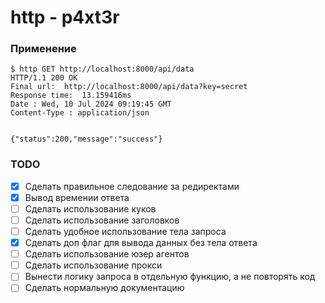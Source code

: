 # http - p4xt3r

### Применение

```shell
$ http GET http://localhost:8000/api/data
HTTP/1.1 200 OK
Final url:  http://localhost:8000/api/data?key=secret
Response time:  13.159416ms
Date : Wed, 10 Jul 2024 09:19:45 GMT
Content-Type : application/json


{"status":200,"message":"success"}

```

### TODO

- [x] Сделать правильное следование за редиректами
- [x] Вывод времении ответа
- [ ] Сделать использование куков
- [ ] Сделать использование заголовков
- [ ] Сделать удобное использование тела запроса
- [x] Сделать доп флаг для вывода данных без тела ответа
- [ ] Сделать использование юзер агентов
- [ ] Сделать использование прокси
- [ ] Вынести логику запроса в отдельную функцию, а не повторять код
- [ ] Сделать нормальную документацию
